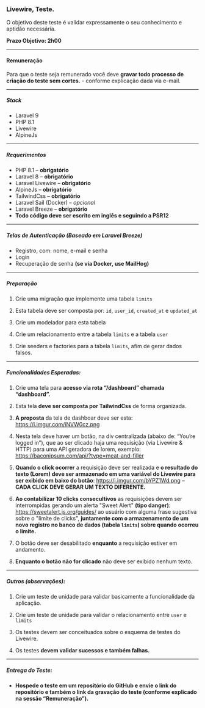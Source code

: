 ### Livewire, Teste.

O objetivo deste teste é validar expressamente o seu conhecimento e aptidão necessária.

**Prazo Objetivo: 2h00**

---

#### Remuneração

Para que o teste seja remunerado você deve **gravar todo processo de criação do teste sem cortes.** - conforme explicação dada via e-mail.

---

##### Stack

- Laravel 9
- PHP 8.1
- Livewire
- AlpineJs

---

##### Requerimentos

- PHP 8.1 – **obrigatório**
- Laravel 8 – **obrigatório**
- Laravel Livewire – **obrigatório**
- AlpineJs – **obrigatório**
- TailwindCss – **obrigatório** 
- Laravel Sail (Docker) – *opcional*
- Laravel Breeze – **obrigatório**
- **Todo código deve ser escrito em inglês e seguindo a PSR12**

---

##### Telas de Autenticação (Baseado em *Laravel Breeze*)

- Registro, com: nome, e-mail e senha
- Login
- Recuperação de senha **(se via Docker, use MailHog)**

---

##### Preparação

1. Crie uma migração que implemente uma tabela `limits`

2. Esta tabela deve ser composta por: `id`, `user_id`, `created_at` e `updated_at`

3. Crie um modelador para esta tabela

4. Crie um relacionamento entre a tabela `limits` e a tabela `user`

5. Crie seeders e factories para a tabela `limits`, afim de gerar dados falsos.

---

##### Funcionalidades Esperadas:

1. Crie uma tela para **acesso via rota “/dashboard” chamada “dashboard”.**

2. Esta tela **deve ser composta por TailwindCss** de forma organizada.

3. **A proposta** da tela de dashboar deve ser esta: https://i.imgur.com/iNVW0cz.png

4. Nesta tela deve haver um botão, na div centralizada (abaixo de: “You’re logged in”), que ao ser clicado haja uma requisição (via Livewire & HTTP) para uma API geradora de lorem, exemplo: 
https://baconipsum.com/api/?type=meat-and-filler

5. **Quando o click ocorrer** a requisição deve ser realizada e **o resultado do texto (Lorem) deve ser armazenado em uma variável do Livewire para ser exibido em baixo do botão**: https://i.imgur.com/bYPZ1Wd.png – **CADA CLICK DEVE GERAR UM TEXTO DIFERENTE.**

6. **Ao contabilizar 10 clicks consecultivos** as requisições devem ser interrompidas gerando um alerta "Sweet Alert" **(tipo danger)**: https://sweetalert.js.org/guides/ ao usuário com alguma frase sugestiva sobre o "limite de clicks", **juntamente com o armazenamento de um novo registro no banco de dados (tabela `limits`) sobre quando ocorreu o limite.**

7. O botão deve ser desabilitado **enquanto** a requisição estiver em andamento.

8. **Enquanto o botão não for clicado** não deve ser exibido nenhum texto.

---

##### Outros (observações):

1. Crie um teste de unidade para validar basicamente a funcionalidade da aplicação.

2. Crie um teste de unidade para validar o relacionamento entre `user` e `limits`

2. Os testes devem ser conceituados sobre o esquema de testes do Livewire.

3. Os testes **devem validar sucessos e também falhas.**

---

##### Entrega do Teste:

- **Hospede o teste em um repositório do GitHub e envie o link do repositório e também o link da gravação do teste (conforme explicado na sessão “Remuneração”).**
